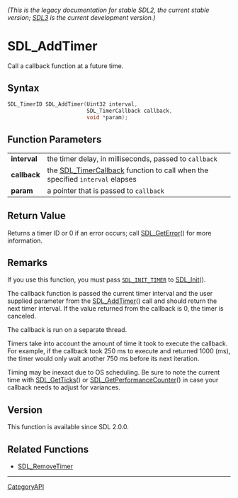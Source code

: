 ###### (This is the legacy documentation for stable SDL2, the current stable version; [SDL3](https://wiki.libsdl.org/SDL3/) is the current development version.)
# SDL_AddTimer

Call a callback function at a future time.

## Syntax

```c
SDL_TimerID SDL_AddTimer(Uint32 interval,
                         SDL_TimerCallback callback,
                         void *param);

```

## Function Parameters

|                  |                                                                                                   |
| ---------------- | ------------------------------------------------------------------------------------------------- |
| **interval**     | the timer delay, in milliseconds, passed to `callback`                                            |
| **callback**     | the [SDL_TimerCallback](SDL_TimerCallback) function to call when the specified `interval` elapses |
| **param**        | a pointer that is passed to `callback`                                                            |

## Return Value

Returns a timer ID or 0 if an error occurs; call
[SDL_GetError](SDL_GetError)() for more information.

## Remarks

If you use this function, you must pass [`SDL_INIT_TIMER`](SDL_INIT_TIMER)
to [SDL_Init](SDL_Init)().

The callback function is passed the current timer interval and the user
supplied parameter from the [SDL_AddTimer](SDL_AddTimer)() call and should
return the next timer interval. If the value returned from the callback is
0, the timer is canceled.

The callback is run on a separate thread.

Timers take into account the amount of time it took to execute the
callback. For example, if the callback took 250 ms to execute and returned
1000 (ms), the timer would only wait another 750 ms before its next
iteration.

Timing may be inexact due to OS scheduling. Be sure to note the current
time with [SDL_GetTicks](SDL_GetTicks)() or
[SDL_GetPerformanceCounter](SDL_GetPerformanceCounter)() in case your
callback needs to adjust for variances.

## Version

This function is available since SDL 2.0.0.

## Related Functions

* [SDL_RemoveTimer](SDL_RemoveTimer)

----
[CategoryAPI](CategoryAPI)

